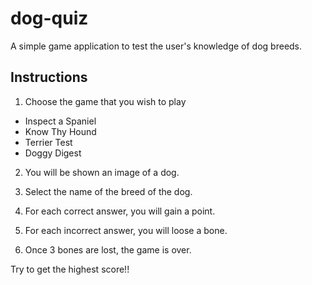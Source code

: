 # dog-quiz

A simple game application to test the user's knowledge of dog breeds. 

## Instructions

1. Choose the game that you wish to play

- Inspect a Spaniel
- Know Thy Hound
- Terrier Test
- Doggy Digest

2. You will be shown an image of a dog.

3. Select the name of the breed of the dog.
 
4. For each correct answer, you will gain a point.

5. For each incorrect answer, you will loose a bone.

6. Once 3 bones are lost, the game is over.

Try to get the highest score!!
